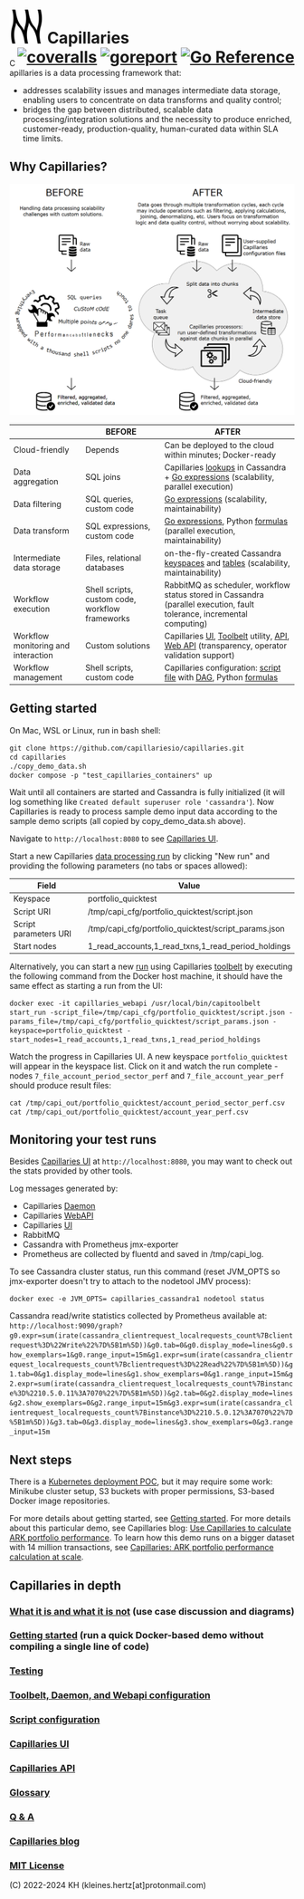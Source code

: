 # <img src="doc/logo.svg" alt="logo" width="60"/> Capillaries <div style="float:right;"> [![coveralls](https://coveralls.io/repos/github/capillariesio/capillaries/badge.svg?branch=main)](https://coveralls.io/github/capillariesio/capillaries?branch=main) [![goreport](https://goreportcard.com/badge/github.com/capillariesio/capillaries)](https://goreportcard.com/report/github.com/capillariesio/capillaries) [![Go Reference](https://pkg.go.dev/badge/github.com/capillariesio/capillaries.svg)](https://pkg.go.dev/github.com/capillariesio/capillaries)</div>


Capillaries is a data processing framework that:
- addresses scalability issues and manages intermediate data storage, enabling users to concentrate on data transforms and quality control;
- bridges the gap between distributed, scalable data processing/integration solutions and the necessity to produce enriched, customer-ready, production-quality, human-curated data within SLA time limits.

## Why Capillaries?
![Capillaries: before and after](doc/beforeafter.png)


|             | BEFORE | AFTER |
| ----------- | ------ |------ |
| Cloud-friendly | Depends | Can be deployed to the cloud within minutes; Docker-ready |
| Data aggregation | SQL joins | Capillaries [lookups](doc/glossary.md#lookup) in Cassandra + [Go expressions](doc/glossary.md#go-expressions) (scalability, parallel execution) |
| Data filtering | SQL queries, custom code | [Go expressions](doc/glossary.md#go-expressions) (scalability, maintainability) |
| Data transform | SQL expressions, custom code | [Go expressions](doc/glossary.md#go-expressions), Python [formulas](doc/glossary.md#py_calc-processor) (parallel execution, maintainability) |
| Intermediate data storage | Files, relational databases | on-the-fly-created Cassandra [keyspaces](doc/glossary.md#keyspace) and [tables](doc/glossary.md#table) (scalability, maintainability) |
| Workflow execution | Shell scripts, custom code, workflow frameworks | RabbitMQ as scheduler, workflow status stored in Cassandra (parallel execution, fault tolerance, incremental computing) |
| Workflow monitoring and interaction | Custom solutions | Capillaries [UI](ui/README.md), [Toolbelt](doc/glossary.md#toolbelt) utility, [API](doc/api.md), [Web API](doc/glossary.md#webapi) (transparency, operator validation support) |
| Workflow management | Shell scripts, custom code | Capillaries configuration: [script file](doc/glossary.md#script) with [DAG](doc/glossary.md#dag), Python [formulas](doc/glossary.md#py_calc-processor) |

## Getting started

On Mac, WSL or Linux, run in bash shell:

```
git clone https://github.com/capillariesio/capillaries.git
cd capillaries
./copy_demo_data.sh
docker compose -p "test_capillaries_containers" up
```

Wait until all containers are started and Cassandra is fully initialized (it will log something like `Created default superuser role 'cassandra'`). Now Capillaries is ready to process sample demo input data according to the sample demo scripts (all copied by copy_demo_data.sh above).

Navigate to `http://localhost:8080` to see [Capillaries UI](./doc/glossary.md#capillaries-ui).

Start a new Capillaries [data processing run](./doc/glossary.md#run) by clicking "New run" and providing the following parameters (no tabs or spaces allowed):

| Field | Value |
|- | - |
| Keyspace | portfolio_quicktest |
| Script URI | /tmp/capi_cfg/portfolio_quicktest/script.json |
| Script parameters URI | /tmp/capi_cfg/portfolio_quicktest/script_params.json |
| Start nodes |	1_read_accounts,1_read_txns,1_read_period_holdings |

Alternatively, you can start a new [run](./doc/glossary.md#run) using Capillaries [toolbelt](./doc/glossary.md#toolbelt) by executing the following command from the Docker host machine, it should have the same effect as starting a run from the UI:

```
docker exec -it capillaries_webapi /usr/local/bin/capitoolbelt start_run -script_file=/tmp/capi_cfg/portfolio_quicktest/script.json -params_file=/tmp/capi_cfg/portfolio_quicktest/script_params.json -keyspace=portfolio_quicktest -start_nodes=1_read_accounts,1_read_txns,1_read_period_holdings
```

Watch the progress in Capillaries UI. A new keyspace `portfolio_quicktest` will appear in the keyspace list. Click on it and watch the run complete - nodes `7_file_account_period_sector_perf` and `7_file_account_year_perf` should produce result files:

```
cat /tmp/capi_out/portfolio_quicktest/account_period_sector_perf.csv
cat /tmp/capi_out/portfolio_quicktest/account_year_perf.csv
```

## Monitoring your test runs

Besides [Capillaries UI](./doc/glossary.md#capillaries-ui) at `http://localhost:8080`, you may want to check out the stats provided by other tools.

Log messages generated by:
- Capillaries [Daemon](./doc/glossary.md#daemon)
- Capillaries [WebAPI](./doc/glossary.md#webapi)
- Capillaries [UI](./doc/glossary.md#capillaries-ui)
- RabbitMQ
- Cassandra with Prometheus jmx-exporter
- Prometheus
are collected by fluentd and saved in /tmp/capi_log.

To see Cassandra cluster status, run this command (reset JVM_OPTS so jmx-exporter doesn't try to attach to the nodetool JMV process):
```
docker exec -e JVM_OPTS= capillaries_cassandra1 nodetool status
```

Cassandra read/write statistics collected by Prometheus available at:
`http://localhost:9090/graph?g0.expr=sum(irate(cassandra_clientrequest_localrequests_count%7Bclientrequest%3D%22Write%22%7D%5B1m%5D))&g0.tab=0&g0.display_mode=lines&g0.show_exemplars=1&g0.range_input=15m&g1.expr=sum(irate(cassandra_clientrequest_localrequests_count%7Bclientrequest%3D%22Read%22%7D%5B1m%5D))&g1.tab=0&g1.display_mode=lines&g1.show_exemplars=0&g1.range_input=15m&g2.expr=sum(irate(cassandra_clientrequest_localrequests_count%7Binstance%3D%2210.5.0.11%3A7070%22%7D%5B1m%5D))&g2.tab=0&g2.display_mode=lines&g2.show_exemplars=0&g2.range_input=15m&g3.expr=sum(irate(cassandra_clientrequest_localrequests_count%7Binstance%3D%2210.5.0.12%3A7070%22%7D%5B1m%5D))&g3.tab=0&g3.display_mode=lines&g3.show_exemplars=0&g3.range_input=15m`

## Next steps

There is a [Kubernetes deployment POC](./test/k8s/README.md), but it may require some work: Minikube cluster setup, S3 buckets with proper permissions, S3-based Docker image repositories.

For more details about getting started, see [Getting started](doc/started.md). For more details about this particular demo, see Capillaries blog: [Use Capillaries to calculate ARK portfolio performance](https://capillaries.io/blog/2023-04-08-portfolio/index.html). To learn how this demo runs on a bigger dataset with 14 million transactions, see [Capillaries: ARK portfolio performance calculation at scale](https://capillaries.io/blog/2023-11-15-portfolio-scale/index.html).

## Capillaries in depth

### [What it is and what it is not](doc/what.md) (use case discussion and diagrams)
### [Getting started](doc/started.md) (run a quick Docker-based demo without compiling a single line of code)
### [Testing](doc/testing.md)
### [Toolbelt, Daemon, and Webapi configuration](doc/binconfig.md)
### [Script configuration](doc/scriptconfig.md)
### [Capillaries UI](ui/README.md)
### [Capillaries API](doc/api.md)
### [Glossary](doc/glossary.md)
### [Q & A](doc/qna.md)
### [Capillaries blog](https://capillaries.io/blog/index.html)
### [MIT License](LICENSE)

(C) 2022-2024 KH (kleines.hertz[at]protonmail.com)